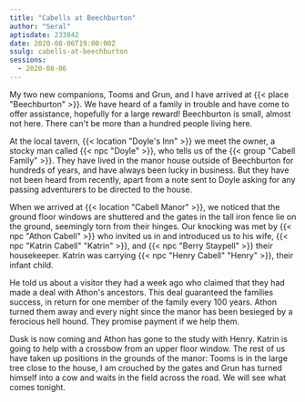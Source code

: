 ```yaml
---
title: "Cabells at Beechburton"
author: "Seral"
aptisdate: 233842
date: 2020-08-06T19:00:00Z
ssulg: cabells-at-beechburton
sessions:
  - 2020-08-06
---
```


My two new companions, Tooms and Grun, and I have arrived at {{< place "Beechburton" >}}. We have heard of a family in trouble and have come to offer assistance, hopefully for a large reward! Beechburton is small, almost not here.  There can't be more than a hundred people living here.<!--more-->

At the local tavern, {{< location "Doyle's Inn" >}} we meet the owner, a stocky man called {{< npc "Doyle" >}}, who tells us of the {{< group "Cabell Family" >}}. They have lived in the manor house outside of Beechburton for hundreds of years, and have always been lucky in business. But they have not been heard from recently, apart from a note sent to Doyle asking for any passing adventurers to be directed to the house.

When we arrived at {{< location "Cabell Manor" >}}, we noticed that the ground floor windows are shuttered and the gates in the tall iron fence lie on the ground, seemingly torn from their hinges. Our knocking was met by {{< npc "Athon Cabell" >}} who invited us in and introduced us to his wife, {{< npc "Katrin Cabell" "Katrin" >}}, and {{< npc "Berry Staypell" >}} their housekeeper. Katrin was carrying {{< npc "Henry Cabell" "Henry" >}}, their infant child.

He told us about a visitor they had a week ago who claimed that they had made a deal with Athon's ancestors. This deal guaranteed the families success, in return for one member of the family every 100 years. Athon turned them away and every night since the manor has been besieged by a ferocious hell hound. They promise payment if we help them.

Dusk is now coming and Athon has gone to the study with Henry. Katrin is going to help with a crossbow from an upper floor window. The rest of us have taken up positions in the grounds of the manor: Tooms is in the large tree close to the house, I am crouched by the gates and Grun has turned himself into a cow and waits in the field across the road. We will see what comes tonight.
